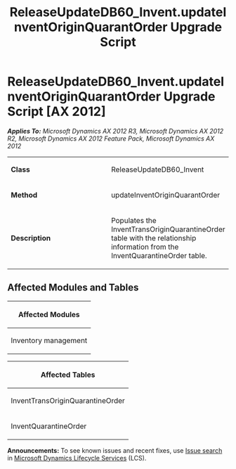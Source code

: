 ﻿---
title: ReleaseUpdateDB60_Invent.updateInventOriginQuarantOrder Upgrade Script
TOCTitle: ReleaseUpdateDB60_Invent.updateInventOriginQuarantOrder Upgrade Script
ms:assetid: a38f08ca-801a-1627-210f-8390e8ce6023
ms:mtpsurl: https://msdn.microsoft.com/en-us/library/JJ736762(v=AX.60)
ms:contentKeyID: 49710194
ms.date: 05/18/2015
mtps_version: v=AX.60
---

# ReleaseUpdateDB60\_Invent.updateInventOriginQuarantOrder Upgrade Script [AX 2012]


_**Applies To:** Microsoft Dynamics AX 2012 R3, Microsoft Dynamics AX 2012 R2, Microsoft Dynamics AX 2012 Feature Pack, Microsoft Dynamics AX 2012_

<table>
<colgroup>
<col style="width: 50%" />
<col style="width: 50%" />
</colgroup>
<tbody>
<tr class="odd">
<td><p><strong>Class</strong></p></td>
<td><p>ReleaseUpdateDB60_Invent</p></td>
</tr>
<tr class="even">
<td><p><strong>Method</strong></p></td>
<td><p>updateInventOriginQuarantOrder</p></td>
</tr>
<tr class="odd">
<td><p><strong>Description</strong></p></td>
<td><p>Populates the InventTransOriginQuarantineOrder table with the relationship information from the InventQuarantineOrder table.</p></td>
</tr>
</tbody>
</table>


## Affected Modules and Tables

<table>
<colgroup>
<col style="width: 100%" />
</colgroup>
<thead>
<tr class="header">
<th><p>Affected Modules</p></th>
</tr>
</thead>
<tbody>
<tr class="odd">
<td><p>Inventory management</p></td>
</tr>
</tbody>
</table>


<table>
<colgroup>
<col style="width: 100%" />
</colgroup>
<thead>
<tr class="header">
<th><p>Affected Tables</p></th>
</tr>
</thead>
<tbody>
<tr class="odd">
<td><p>InventTransOriginQuarantineOrder</p></td>
</tr>
<tr class="even">
<td><p>InventQuarantineOrder</p></td>
</tr>
</tbody>
</table>

  
**Announcements:** To see known issues and recent fixes, use [Issue search](http://go.microsoft.com/fwlink/?linkid=389258) in [Microsoft Dynamics Lifecycle Services](http://go.microsoft.com/fwlink/?linkid=306505) (LCS).

